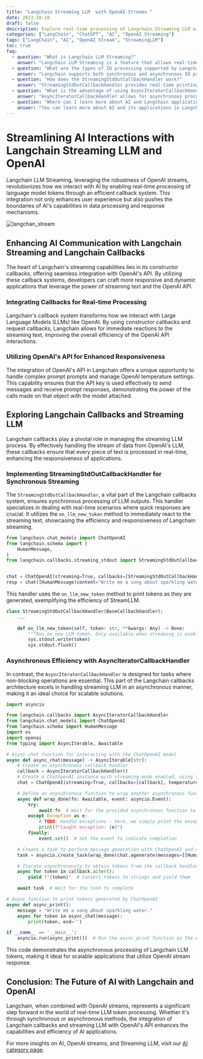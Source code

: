 ```yaml
---
title: "Langchain Streaming LLM  with OpenAI Streams "
date: 2023-10-18
draft: false
description: Explore real-time processing of Langchain Streaming LLM with OpenAI streaming capabilities.
categories: ["LangChain", "ChatGPT", "AI", "OpenAI Streaming"]
tags: ["LangChain", "AI", "OpenAI Stream", "StreamingLLM"]
toc: true
faq:
  - question: "What is Langchain LLM Streaming?"
    answer: "Langchain LLM Streaming is a feature that allows real-time processing of tokens generated by Large Language Models (LLMs) through a callback mechanism."
  - question: "What are the types of IO processing supported by Langchain?"
    answer: "Langchain supports both synchronous and asynchronous IO processing for token output, accommodating different application requirements."
  - question: "How does the StreamingStdOutCallbackHandler work?"
    answer: "StreamingStdOutCallbackHandler provides real-time printing of LLM-generated tokens to the terminal using the `on_llm_new_token` method."
  - question: "What is the advantage of using AsyncIteratorCallbackHandler?"
    answer: "AsyncIteratorCallbackHandler allows for asynchronous processing of Langchain LLM tokens, making it ideal for scalable and non-blocking operations."
  - question: "Where can I learn more about AI and Langchain applications?"
    answer: "You can learn more about AI and its applications in Langchain by visiting the AI category page on our website."
---
```


# Streamlining AI Interactions with Langchain Streaming LLM and OpenAI
Langchain LLM Streaming, leveraging the robustness of OpenAI streams, revolutionizes how we interact with AI by enabling real-time processing of language model tokens through an efficient callback system. This integration not only enhances user experience but also pushes the boundaries of AI's capabilities in data processing and response mechanisms.


![langchan_stream](/img/langchain_stream.png)

## Enhancing AI Communication with Langchain Streaming and Langchain Callbacks
The heart of Langchain's streaming capabilities lies in its constructor callbacks, offering seamless integration with OpenAI's API. By utilizing these callback systems, developers can craft more responsive and dynamic applications that leverage the power of streaming text and the OpenAI API.



### Integrating Callbacks for Real-time Processing

Langchain's callback system transforms how we interact with Large Language Models (LLMs) like OpenAI. By using constructor callbacks and request callbacks, Langchain allows for immediate reactions to the streaming text, improving the overall efficiency of the OpenAI API interactions.


### Utilizing OpenAI's API for Enhanced Responsiveness
The integration of OpenAI's API in Langchain offers a unique opportunity to handle complex prompt prompts and manage OpenAI temperature settings. This capability ensures that the API key is used effectively to send messages and receive prompt responses, demonstrating the power of the calls made on that object with the model attached.


## Exploring Langchain Callbacks and Streaming LLM
Langchain callbacks play a pivotal role in managing the streaming LLM process. By effectively handling the stream of data from OpenAI's LLM, these callbacks ensure that every piece of text is processed in real-time, enhancing the responsiveness of applications.

### Implementing StreamingStdOutCallbackHandler for Synchronous Streaming

The `StreamingStdOutCallbackHandler`, a vital part of the Langchain callbacks system, ensures synchronous processing of LLM outputs. This handler specializes in dealing with real-time scenarios where quick responses are crucial. It utilizes the `on_llm_new_token` method to immediately react to the streaming text, showcasing the efficiency and responsiveness of Langchain streaming.


```python
from langchain.chat_models import ChatOpenAI
from langchain.schema import (
    HumanMessage,
)
from langchain.callbacks.streaming_stdout import StreamingStdOutCallbackHandler


chat = ChatOpenAI(streaming=True, callbacks=[StreamingStdOutCallbackHandler()], temperature=0)
resp = chat([HumanMessage(content="Write me a song about sparkling water.")])
```

This handler uses the `on_llm_new_token` method to print tokens as they are generated, exemplifying the efficiency of StreamLLM.

```python
class StreamingStdOutCallbackHandler(BaseCallbackHandler):
	...
	
	def on_llm_new_token(self, token: str, **kwargs: Any) -> None:
		"""Run on new LLM token. Only available when streaming is enabled."""
		sys.stdout.write(token)
		sys.stdout.flush()

```




### Asynchronous Efficiency with AsyncIteratorCallbackHandler
In contrast, the `AsyncIteratorCallbackHandler` is designed for tasks where non-blocking operations are essential. This part of the Langchain callbacks architecture excels in handling streaming LLM in an asynchronous manner, making it an ideal choice for scalable solutions.


```python
import asyncio

from langchain.callbacks import AsyncIteratorCallbackHandler
from langchain.chat_models import ChatOpenAI
from langchain.schema import HumanMessage
import os
import openai
from typing import AsyncIterable, Awaitable

# Async chat function for interacting with the ChatOpenAI model
async def async_chat(message) -> AsyncIterable[str]:
    # Create an asynchronous callback handler
    callback = AsyncIteratorCallbackHandler()
    # Create a ChatOpenAI instance with streaming mode enabled, using the callback handler and a temperature parameter
    chat = ChatOpenAI(streaming=True, callbacks=[callback], temperature=0)

    # Define an asynchronous function to wrap another asynchronous function and signal completion or exceptions using an event
    async def wrap_done(fn: Awaitable, event: asyncio.Event):
        try:
            await fn  # Wait for the provided asynchronous function to complete
        except Exception as e:
            # TODO: Handle exceptions - here, we simply print the exception information
            print(f"Caught exception: {e}")
        finally:
            event.set()  # Set the event to indicate completion

    # Create a task to perform message generation with ChatOpenAI and monitor the completion event of the callback handler
    task = asyncio.create_task(wrap_done(chat.agenerate(messages=[[HumanMessage(content=message)]], callback.done))

    # Iterate asynchronously to obtain tokens from the callback handler
    async for token in callback.aiter():
        yield f"{token}"  # Convert tokens to strings and yield them

    await task  # Wait for the task to complete

# Async function to print tokens generated by ChatOpenAI
async def async_print():
    message = "Write me a song about sparkling water."
    async for token in async_chat(message):
        print(token, end='')

if __name__ == '__main__':
    asyncio.run(async_print())  # Run the async_print function as the entry point
```

This code demonstrates the asynchronous processing of Langchain LLM tokens, making it ideal for scalable applications that utilize OpenAI stream response.



## Conclusion: The Future of AI with Langchain and OpenAI
Langchain, when combined with OpenAI streams, represents a significant step forward in the world of real-time LLM token processing. Whether it's through synchronous or asynchronous methods, the integration of Langchain callbacks and streaming LLM with OpenAI's API enhances the capabilities and efficiency of AI applications.

For more insights on AI, OpenAI streams, and Streaming LLM, visit our [AI category page](/categories/ai/).



